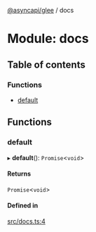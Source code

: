 [@asyncapi/glee](../README.md) / docs

# Module: docs

## Table of contents

### Functions

- [default](docs.md#default)

## Functions

### default

▸ **default**(): `Promise`<`void`\>

#### Returns

`Promise`<`void`\>

#### Defined in

[src/docs.ts:4](https://github.com/asyncapi/glee/blob/d8e3bd7/src/docs.ts#L4)
